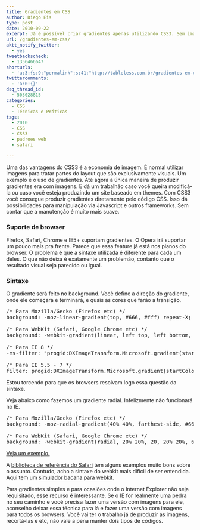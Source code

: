```yaml
---
title: Gradientes em CSS
author: Diego Eis
type: post
date: 2010-09-22
excerpt: Já é possível criar gradientes apenas utilizando CSS3. Sem imagens e com alguma compatibilidade com a maioria dos browsers do mercado. Vale a pena experimentar.
url: /gradientes-em-css/
aktt_notify_twitter:
  - yes
tweetbackscheck:
  - 1356466647
shorturls:
  - 'a:3:{s:9:"permalink";s:41:"http://tableless.com.br/gradientes-em-css";s:7:"tinyurl";s:26:"http://tinyurl.com/3gqncch";s:4:"isgd";s:19:"http://is.gd/leoN1w";}'
twittercomments:
  - 'a:0:{}'
dsq_thread_id:
  - 503028815
categories:
  - CSS
  - Técnicas e Práticas
tags:
  - 2010
  - CSS
  - CSS3
  - padroes web
  - safari

---
```

Uma das vantagens do CSS3 é a economia de imagem. É normal utilizar imagens para tratar partes do layout que são exclusivamente visuais. Um exemplo é o uso de gradientes. Até agora a única maneira de produzir gradientes era com imagens. E dá um trabalhão caso você queira modificá-la ou caso você esteja produzindo um site baseado em themes. Com CSS3 você consegue produzir gradientes diretamente pelo código CSS. Isso dá possibilidades para manipulação via Javascript e outros frameworks. Sem contar que a manutenção é muito mais suave.

### Suporte de browser

Firefox, Safari, Chrome e IE5+ suportam gradientes. O Opera irá suportar um pouco mais pra frente. Parece que essa feature já está nos planos do browser. O problema é que a sintaxe utilizada é diferente para cada um deles. O que não deixa é exatamente um problemão, contanto que o resultado visual seja parecido ou igual.

### Sintaxe

O gradiente será feito no background. Você define a direção do gradiente, onde ele começará e terminará, e quais as cores que farão a transição.

<pre class="lang-css">/* Para Mozilla/Gecko (Firefox etc) */
background: -moz-linear-gradient(top, #666, #fff) repeat-X;

/* Para WebKit (Safari, Google Chrome etc) */
background: -webkit-gradient(linear, left top, left bottom, from(#666), to(#fff)) repeat-X;

/* Para IE 8 */
-ms-filter: "progid:DXImageTransform.Microsoft.gradient(startColorstr=#666, endColorstr=#FFFFFFFF)";

/* Para IE 5.5 - 7 */
filter: progid:DXImageTransform.Microsoft.gradient(startColorstr=#666, endColorstr=#FFFFFFFF);
</pre>

Estou torcendo para que os browsers resolvam logo essa questão da sintaxe.

Veja abaixo como fazemos um gradiente radial. Infelizmente não funcionará no IE.

<pre class="lang-css">/* Para Mozilla/Gecko (Firefox etc) */
background: -moz-radial-gradient(40% 40%, farthest-side, #666, #FFF) repeat-X;

/* Para WebKit (Safari, Google Chrome etc) */
background: -webkit-gradient(radial, 20% 20%, 20, 20% 20%, 60, from(#666), to(#FFF)) repeat-X;
</pre>

[Veja um exemplo.][1]

A [biblioteca de referência do Safari][2] tem alguns exemplos muito bons sobre o assunto. Contudo, acho a sintaxe do webkit mais difícil de ser entendida. Aqui tem um [simulador bacana para webkit][3].

Para gradientes simples e para ocasiões onde o Internet Explorer não seja requisitado, esse recurso é interessante. Se o IE for realmente uma pedra no seu caminho e você precisa fazer uma versão com imagens para ele, aconselho deixar essa técnica para lá e fazer uma versão com imagens para todos os browsers. Você vai ter o trabalho já de produzir as imagens, recortá-las e etc, não vale a pena manter dois tipos de códigos.

 [1]: http://tableless.com.br/wp-content/uploads/2010/09/gradiente.html
 [2]: http://developer.apple.com/library/safari/#documentation/InternetWeb/Conceptual/SafariVisualEffectsProgGuide/Gradients/Gradients.html
 [3]: http://www.westciv.com/tools/gradients/index.html